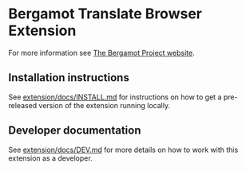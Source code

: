 # Bergamot Translate Browser Extension

For more information see [The Bergamot Project website](https://browser.mt/).

## Installation instructions

See [extension/docs/INSTALL.md](./extension/docs/INSTALL.md) for instructions on how to get a pre-released version of the extension running locally.

## Developer documentation

See [extension/docs/DEV.md](./extension/docs/DEV.md) for more details on how to work with this extension as a developer.
